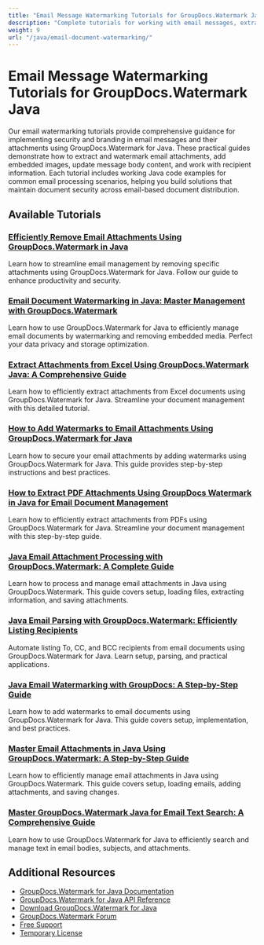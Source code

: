 ```yaml
---
title: "Email Message Watermarking Tutorials for GroupDocs.Watermark Java"
description: "Complete tutorials for working with email messages, extracting and watermarking attachments, and managing embedded content using GroupDocs.Watermark for Java."
weight: 9
url: "/java/email-document-watermarking/"
---
```


# Email Message Watermarking Tutorials for GroupDocs.Watermark Java

Our email watermarking tutorials provide comprehensive guidance for implementing security and branding in email messages and their attachments using GroupDocs.Watermark for Java. These practical guides demonstrate how to extract and watermark email attachments, add embedded images, update message body content, and work with recipient information. Each tutorial includes working Java code examples for common email processing scenarios, helping you build solutions that maintain document security across email-based document distribution.

## Available Tutorials

### [Efficiently Remove Email Attachments Using GroupDocs.Watermark in Java](./remove-email-attachments-groupdocs-watermark-java/)
Learn how to streamline email management by removing specific attachments using GroupDocs.Watermark for Java. Follow our guide to enhance productivity and security.

### [Email Document Watermarking in Java&#58; Master Management with GroupDocs.Watermark](./groupdocs-watermark-java-email-management/)
Learn how to use GroupDocs.Watermark for Java to efficiently manage email documents by watermarking and removing embedded media. Perfect your data privacy and storage optimization.

### [Extract Attachments from Excel Using GroupDocs.Watermark Java&#58; A Comprehensive Guide](./extract-attachments-excel-groupdocs-watermark-java/)
Learn how to efficiently extract attachments from Excel documents using GroupDocs.Watermark for Java. Streamline your document management with this detailed tutorial.

### [How to Add Watermarks to Email Attachments Using GroupDocs.Watermark for Java](./groupdocs-watermark-java-email-attachments/)
Learn how to secure your email attachments by adding watermarks using GroupDocs.Watermark for Java. This guide provides step-by-step instructions and best practices.

### [How to Extract PDF Attachments Using GroupDocs Watermark in Java for Email Document Management](./extract-pdf-attachments-groupdocs-java/)
Learn how to efficiently extract attachments from PDFs using GroupDocs.Watermark for Java. Streamline your document management with this step-by-step guide.

### [Java Email Attachment Processing with GroupDocs.Watermark&#58; A Complete Guide](./java-email-attachment-processing-groupdocs-watermark/)
Learn how to process and manage email attachments in Java using GroupDocs.Watermark. This guide covers setup, loading files, extracting information, and saving attachments.

### [Java Email Parsing with GroupDocs.Watermark&#58; Efficiently Listing Recipients](./java-email-parsing-groupdocs-watermark-recipients/)
Automate listing To, CC, and BCC recipients from email documents using GroupDocs.Watermark for Java. Learn setup, parsing, and practical applications.

### [Java Email Watermarking with GroupDocs&#58; A Step-by-Step Guide](./java-email-watermarking-groupdocs-guide/)
Learn how to add watermarks to email documents using GroupDocs.Watermark for Java. This guide covers setup, implementation, and best practices.

### [Master Email Attachments in Java Using GroupDocs.Watermark&#58; A Step-by-Step Guide](./mastering-email-attachments-groupdocs-watermark-java/)
Learn how to efficiently manage email attachments in Java using GroupDocs.Watermark. This guide covers setup, loading emails, adding attachments, and saving changes.

### [Master GroupDocs.Watermark Java for Email Text Search&#58; A Comprehensive Guide](./master-groupdocs-watermark-java-email-text-search/)
Learn how to use GroupDocs.Watermark for Java to efficiently search and manage text in email bodies, subjects, and attachments.

## Additional Resources

- [GroupDocs.Watermark for Java Documentation](https://docs.groupdocs.com/watermark/java/)
- [GroupDocs.Watermark for Java API Reference](https://reference.groupdocs.com/watermark/java/)
- [Download GroupDocs.Watermark for Java](https://releases.groupdocs.com/watermark/java/)
- [GroupDocs.Watermark Forum](https://forum.groupdocs.com/c/watermark)
- [Free Support](https://forum.groupdocs.com/)
- [Temporary License](https://purchase.groupdocs.com/temporary-license/)
